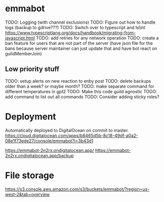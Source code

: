 # emmabot

TODO: Logging (with channel exclusions)
TODO: Figure out how to handle logs (backup to gdrive???)
TODO: Switch over to typescript and tslint https://www.typescriptlang.org/docs/handbook/migrating-from-javascript.html
TODO: add retries for any network operation
TODO: create a ban feature for users that are not part of the server (have json file for the bans because server maintainer can just update that and have bot react on guildMemberJoin)

## Low priority stuff

TODO: setup alerts on new reaction to enby post
TODO: delete backups older than a week? or maybe month?
TODO: make separate command for different temperatures in gpt2
TODO: Make this code guild agnostic
TODO: add command to list out all commands
TODO: Consider adding sticky roles?

# Deployment

Automatically deployed to DigitalOcean on commit to master. https://cloud.digitalocean.com/apps/b8465d5b-8c18-49df-a0a2-08e1f73ede27/console/emmabot?i=3b43d1

https://emmabot-2n2rx.ondigitalocean.app/
https://emmabot-2n2rx.ondigitalocean.app/backup

# File storage

https://s3.console.aws.amazon.com/s3/buckets/emmabot/?region=us-west-2&tab=overview
